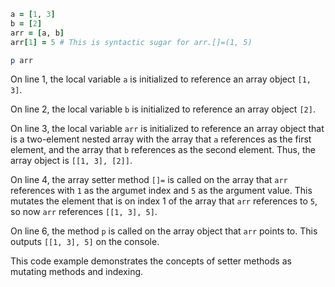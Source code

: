 ```ruby
a = [1, 3]
b = [2]
arr = [a, b]
arr[1] = 5 # This is syntactic sugar for arr.[]=(1, 5)

p arr
```

On line 1, the local variable `a` is initialized to reference an array object `[1, 3]`.

On line 2, the local variable `b` is initialized to reference an array object `[2]`.

On line 3, the local variable `arr` is initialized to reference an array object that is a two-element nested array with the array that `a` references as the first element, and the array that `b` references as the second element. Thus, the array object is `[[1, 3], [2]]`.

On line 4, the array setter method `[]=` is called on the array that `arr` references with `1` as the argumet index and `5` as the argument value. This mutates the element that is on index 1 of the array that `arr` references to `5`, so now `arr` references `[[1, 3], 5]`.

On line 6, the method `p` is called on the array object that `arr` points to. This outputs `[[1, 3], 5]` on the console.

This code example demonstrates the concepts of setter methods as mutating methods and indexing.